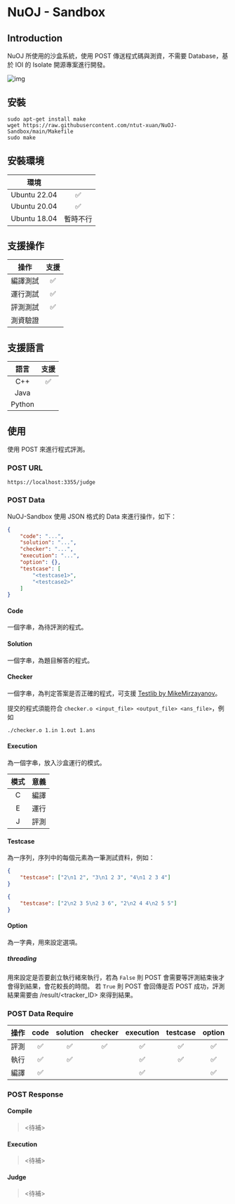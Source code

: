# NuOJ - Sandbox

## Introduction

NuOJ 所使用的沙盒系統，使用 POST 傳送程式碼與測資，不需要 Database，基於 IOI 的 Isolate 開源專案進行開發。

![img](https://camo.githubusercontent.com/d17ced33372b5d685500dcf5c8ece597ef15fd805aa1f0b767ebc6042307824b/68747470733a2f2f692e696d6775722e636f6d2f59487457364b6a2e706e67)





## 安裝

```
sudo apt-get install make
wget https://raw.githubusercontent.com/ntut-xuan/NuOJ-Sandbox/main/Makefile
sudo make
```



## 安裝環境

|     環境     |      |
| :----------: | :--: |
| Ubuntu 22.04 |  ✅   |
| Ubuntu 20.04 |  ✅   |
| Ubuntu 18.04 |  暫時不行   |



## 支援操作

|   操作   | 支援 |
| :------: | :--: |
| 編譯測試 |  ✅   |
| 運行測試 |  ✅   |
| 評測測試 |  ✅   |
| 測資驗證 |      |



## 支援語言

|  語言  | 支援 |
| :----: | :--: |
|  C++   |  ✅   |
|  Java  |      |
| Python |      |



## 使用

使用 POST 來進行程式評測。



### POST URL

```
https://localhost:3355/judge
```



### POST Data

NuOJ-Sandbox 使用 JSON 格式的 Data 來進行操作，如下：

```json
{
	"code": "...",
	"solution": "...",
	"checker": "...",
	"execution": "...",
	"option": {},
	"testcase": [
		"<testcase1>",
		"<testcase2>"
	]
}
```



#### Code

一個字串，為待評測的程式。



#### Solution

一個字串，為題目解答的程式。



#### Checker

一個字串，為判定答案是否正確的程式，可支援 [Testlib by MikeMirzayanov](https://github.com/MikeMirzayanov/testlib)。

提交的程式須能符合 `checker.o <input_file> <output_file> <ans_file>`，例如

```bash
./checker.o 1.in 1.out 1.ans
```



#### Execution

為一個字串，放入沙盒運行的模式。

| 模式 | 意義 |
| :--: | :--: |
|  C   | 編譯 |
|  E   | 運行 |
|  J   | 評測 |



#### Testcase

為一序列，序列中的每個元素為一筆測試資料，例如：

```json
{
    "testcase": ["2\n1 2", "3\n1 2 3", "4\n1 2 3 4"]
}
```

```json
{
    "testcase": ["2\n2 3 5\n2 3 6", "2\n2 4 4\n2 5 5"]
}
```

#### Option

為一字典，用來設定選項。

##### threading

用來設定是否要創立執行緒來執行，若為 `False` 則 POST 會需要等評測結束後才會得到結果，會花較長的時間。
若 `True` 則 POST 會回傳是否 POST 成功，評測結果需要由 /result/<tracker_ID> 來得到結果。

### POST Data Require

| 操作 |        code        |      solution      |      checker       |     execution      |      testcase      |      option        |
| :--: | :----------------: | :----------------: | :----------------: | :----------------: | :----------------: | :----------------: |
| 評測 | :white_check_mark: | :white_check_mark: | :white_check_mark: | :white_check_mark: | :white_check_mark: | :white_check_mark: | 
| 執行 | :white_check_mark: | :white_check_mark: |                    | :white_check_mark: | :white_check_mark: | :white_check_mark: | 
| 編譯 | :white_check_mark: |                    |                    | :white_check_mark: |                    | :white_check_mark: | 



### POST Response

#### Compile

> <待補>



#### Execution

> <待補>



#### Judge

> <待補>
